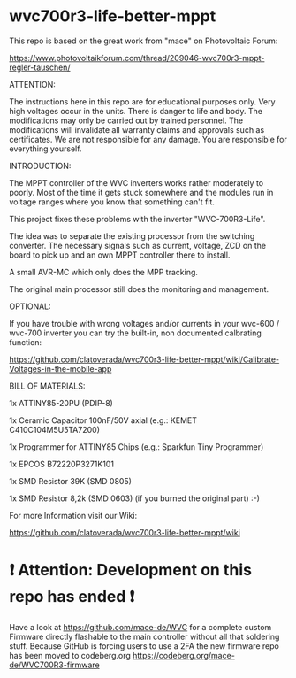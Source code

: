 # wvc700r3-life-better-mppt

This repo is based on the great work from "mace" on Photovoltaic Forum:

https://www.photovoltaikforum.com/thread/209046-wvc700r3-mppt-regler-tauschen/

ATTENTION:

The instructions here in this repo are for educational purposes only. Very high voltages occur in the units. There is danger to life and body. The modifications may only be carried out by trained personnel. The modifications will invalidate all warranty claims and approvals such as certificates. We are not responsible for any damage. You are responsible for everything yourself.

INTRODUCTION:

The MPPT controller of the WVC inverters works rather moderately to poorly. Most of the time it gets stuck somewhere and the modules run in voltage ranges where you know that something can't fit. 

This project fixes these problems with the inverter "WVC-700R3-Life".

The idea was to separate the existing processor from the switching converter. The necessary signals such as current, voltage, ZCD on the board to pick up and an own MPPT controller there to install. 

A small AVR-MC which only does the MPP tracking. 

The original main processor still does the monitoring and management.

OPTIONAL:

If you have trouble with wrong voltages and/or currents in your wvc-600 / wvc-700 inverter you can try the built-in, non documented calbrating function:

https://github.com/clatoverada/wvc700r3-life-better-mppt/wiki/Calibrate-Voltages-in-the-mobile-app

BILL OF MATERIALS:

1x ATTINY85-20PU (PDIP-8)

1x Ceramic Capacitor 100nF/50V axial (e.g.: KEMET C410C104M5U5TA7200) 

1x Programmer for ATTINY85 Chips (e.g.: Sparkfun Tiny Programmer)

1x EPCOS B72220P3271K101

1x SMD Resistor 39K (SMD 0805)

1x SMD Resistor 8,2k (SMD 0603) (if you burned the original part) :-)


For more Information visit our Wiki:

https://github.com/clatoverada/wvc700r3-life-better-mppt/wiki

# :exclamation: Attention: Development on this repo has ended :exclamation:
Have a look at https://github.com/mace-de/WVC for a complete custom Firmware directly flashable to the main controller without all that soldering stuff.
Because GitHub is forcing users to use a 2FA the new firmware repo has been moved to codeberg.org https://codeberg.org/mace-de/WVC700R3-firmware
